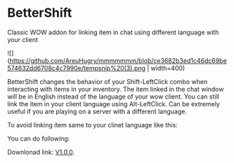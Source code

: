 # BetterShift
Classic WOW addon for linking item in chat using different language with your client

![](https://github.com/AreuHugry/mmmmmmm/blob/ce3682b3ed1c46dc69be574632dd6708c4c7990e/tempsnip%20(3).png | width=400)

BetterShift changes the behavior of your Shift-LeftClick combo when interacting with items in your inventory. The item linked in the chat window will be in English instead of the language of your wow client. You can still link the item in your client language using Alt-LeftClick. Can be extremely useful if you are playing on a server with a different language.

To avoid linking item same to your clinet language like this:


You can do following:


Downlonad link: [V1.0.0](https://github.com/AreuHugry/BetterShift/releases/tag/v1.0.0).

